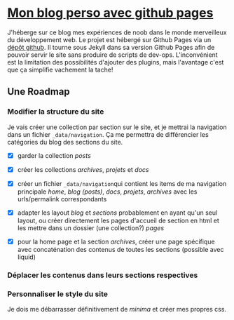 # [Mon blog perso avec github pages](https://dadatoa.github.io)

J'héberge sur ce blog mes expériences de noob dans le monde merveilleux du développement web. Le projet est hébergé sur Github Pages via un [dépôt github](https://github.com/dadatoa/dadatoa.github.io). Il tourne sous Jekyll dans sa version Github Pages afin de pouvoir servir le site sans produire de scripts de dev-ops. L'inconvénient est la limitation des possibilités d'ajouter des plugins, mais l'avantage c'est que ça simplifie vachement la tache!

## Une Roadmap

### Modifier la structure du site

Je vais créer une collection par section sur le site, et je mettrai la navigation dans un fichier `_data/navigation`. Ça me permettra de différencier les catégories du blog des sections du site.

- [x] garder la collection *posts*

- [x] créer les collections *archives*, *projets* et *docs*

- [x] créer un fichier `_data/navigation`qui contient les items de ma navigation principale *home*, *blog (posts)*, *docs*, *projets*, *archives* avec les urls/permalink correspondants

- [x] adapter les layout *blog* et *sections* probablement en ayant qu'un seul layout, ou créer directement les pages d'accueil de section en html et les mettre dans un dossier (une collection?) *pages*

- [x] pour la home page et la section *archives*, créer une page spécifique avec concaténation des contenus de toutes les sections (possible avec liquid)

### Déplacer les contenus dans leurs sections respectives

### Personnaliser le style du site

Je dois me débarrasser définitivement de *minima* et créer mes propres css.


















